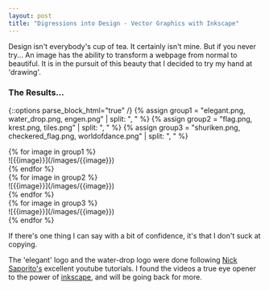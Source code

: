 ```yaml
---
layout: post
title: "Digressions into Design - Vector Graphics with Inkscape"
---
```


Design isn't everybody's cup of tea. It certainly isn't mine. But if you never try...
An image has the ability to transform a webpage from normal to beautiful.
It is in the pursuit of this beauty that I decided to try my hand at 'drawing'.

### The Results...
{::options parse_block_html="true" /}
{% assign group1 = "elegant.png, water_drop.png, engen.png" | split: ", " %}
{% assign group2 = "flag.png, krest.png, tiles.png" | split: ", " %}
{% assign group3 = "shuriken.png, checkered_flag.png, worldofdance.png" | split: ", " %}

<div class="row">
{% for image in group1 %}
<div class="col-4">
![{{image}}](/images/{{image}})
</div>
{% endfor %}
</div>
<div class="row">
{% for image in group2 %}
<div class="col-4">
![{{image}}](/images/{{image}})
</div>
{% endfor %}
</div>
<div class="row">
{% for image in group3 %}
<div class="col-4">
![{{image}}](/images/{{image}})
</div>
{% endfor %}
</div>

If there's one thing I can say with a bit of confidence, it's that I don't suck at copying.

The 'elegant' logo and the water-drop logo were done following [Nick Saporito's] excellent youtube tutorials. 
I found the videos a true eye opener to the power of [inkscape], and will be going back for more.

[Nick Saporito's]: https://www.youtube.com/channel/UCEQXp_fcqwPcqrzNtWJ1w9w
[inkscape]: https://inkscape.org/en/

